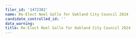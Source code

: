 ```yaml
---
filer_id: '1472382'
name: Re-Elect Noel Gallo for Oakland City Council 2024
candidate_controlled_id: ''
data_warning: 
title: Re-Elect Noel Gallo for Oakland City Council 2024
---
```

